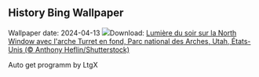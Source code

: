 ## History Bing Wallpaper
Wallpaper date: 2024-04-13
![](https://www.bing.com/th?id=OHR.SunsetArchesNP_FR-CA2562295831_UHD.jpg&w=1000)Download: [Lumière du soir sur la North Window avec l'arche Turret en fond, Parc national des Arches, Utah, États-Unis (© Anthony Heflin/Shutterstock)](https://www.bing.com/th?id=OHR.SunsetArchesNP_FR-CA2562295831_UHD.jpg)

Auto get programm by LtgX
